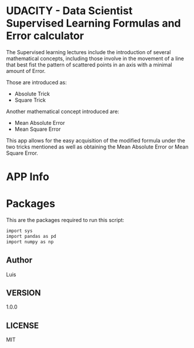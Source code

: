 # UDACITY - Data Scientist Supervised Learning Formulas and Error calculator

The Supervised learning lectures include the introduction of several mathematical concepts, including those involve in the movement of a line that best fist the pattern of scattered points in an axis with a minimal amount of Error.

Those are introduced as:
  - Absolute Trick
  - Square Trick

Another mathematical concept  introduced are:
  - Mean Absolute Error
  - Mean Square Error

This app allows for the easy acquisition of the modified formula under the two tricks mentioned as well as obtaining the Mean Absolute Error or Mean Square Error.

# APP Info

# Packages

This are the packages required to run this script:
```sh
import sys
import pandas as pd
import numpy as np
```

## Author

Luis

## VERSION

1.0.0

## LICENSE

MIT
